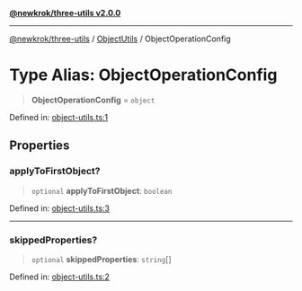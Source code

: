 [**@newkrok/three-utils v2.0.0**](../../../../README.md)

***

[@newkrok/three-utils](../../../../globals.md) / [ObjectUtils](../README.md) / ObjectOperationConfig

# Type Alias: ObjectOperationConfig

> **ObjectOperationConfig** = `object`

Defined in: [object-utils.ts:1](https://github.com/NewKrok/three-utils/blob/0c3b335b8b17394d6bfec6195204dc78d6827053/src/object-utils.ts#L1)

## Properties

### applyToFirstObject?

> `optional` **applyToFirstObject**: `boolean`

Defined in: [object-utils.ts:3](https://github.com/NewKrok/three-utils/blob/0c3b335b8b17394d6bfec6195204dc78d6827053/src/object-utils.ts#L3)

***

### skippedProperties?

> `optional` **skippedProperties**: `string`[]

Defined in: [object-utils.ts:2](https://github.com/NewKrok/three-utils/blob/0c3b335b8b17394d6bfec6195204dc78d6827053/src/object-utils.ts#L2)
